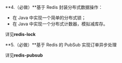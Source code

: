 **4.（必做）**基于 Redis 封装分布式数据操作：

- 在 Java 中实现一个简单的分布式锁；
- 在 Java 中实现一个分布式计数器，模拟减库存。

详见**redis-lock**

**5.（必做）**基于 Redis 的 PubSub 实现订单异步处理

详见**redis-pubsub**